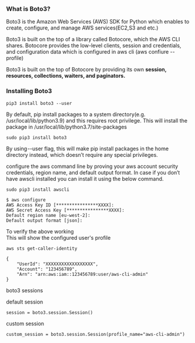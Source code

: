 ### What is Boto3?

Boto3 is the Amazon Web Services (AWS) SDK for Python which enables to create, configure, and manage AWS services(EC2,S3 and etc.)

Boto3 is built on the top of a library called Botocore, which the AWS CLI shares. Botocore provides the low-level clients, session and credentials, and configuration data which is configured in aws cli (aws confiure --profile)</br>

Boto3 is built on the top of Botocore by providing its own <b>session, resources, collections, waiters, and paginators.</b>

### Installing Boto3

```
pip3 install boto3 --user
```
By default, pip install packages to a system directory(e.g. /usr/local/lib/python3.9) and this requires root privilege. This will install the package in /usr/local/lib/python3.7/site-packages
```
sudo pip3 install boto3
```
By using --user flag, this will make pip install packages in the home directory instead, which doesn’t require any special privileges.

configure the aws command line by proving your aws account security credentials, region name, and default output format. In case if you don’t have awscli installed you can install it using the below command.

```
sudo pip3 install awscli
```
```
$ aws configure
AWS Access Key ID [****************XXXX]:
AWS Secret Access Key [****************XXXX]:
Default region name [eu-west-2]:
Default output format [json]:
```
To verify the above working</br>
This will show the configured user's profile
```
aws sts get-caller-identity

{
    "UserId": "XXXXXXXXXXXXXXXXXX",
    "Account": "123456789",
    "Arn": "arn:aws:iam::123456789:user/aws-cli-admin"
}
```
boto3 sessions

default session
```
session = boto3.session.Session()
```
custom session
```
custom_session = boto3.session.Session(profile_name="aws-cli-admin")
```

